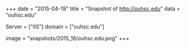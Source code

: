 
+++
date = "2015-04-19"
title = "Snapshot of http://ouhsc.edu"
data = "ouhsc.edu"

Server = ["IIS"]
domain = ["ouhsc.edu"]

  image = "snapshots/2015_16/ouhsc.edu.png"
+++
#
